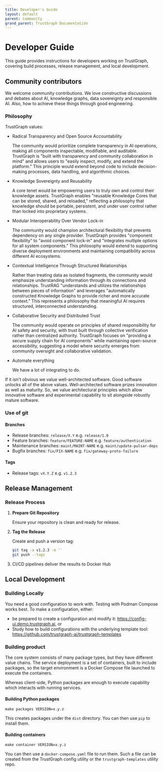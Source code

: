 ```yaml
---
title: Developer's Guide
layout: default
parent: Community
grand_parent: TrustGraph Documentation
---
```


# Developer Guide

This guide provides instructions for developers working on TrustGraph, covering build processes, release management, and local development.

## Community contributors

We welcome community contributions.  We love constructive discussions and
debates about AI, knowledge graphs, data sovereignty and responsible AI.
Also, how to achieve these things through good engineering.

### Philosophy

TrustGraph values:

- Radical Transparency and Open Source Accountability

  The community would prioritize complete transparency in AI
  operations, making all components inspectable, modifiable, and
  auditable. TrustGraph is "built with transparency and community
  collaboration in mind" and allows users to "easily inspect, modify,
  and extend the platform." This principle would extend beyond code to
  include decision-making processes, data handling, and algorithmic
  choices.

- Knowledge Sovereignty and Reusability

  A core tenet would be empowering users to truly own and control
  their knowledge assets. TrustGraph enables "reusable Knowledge Cores
  that can be stored, shared, and reloaded," reflecting a philosophy
  that knowledge should be portable, persistent, and under user
  control rather than locked into proprietary systems.

- Modular Interoperability Over Vendor Lock-in

  The community would champion architectural flexibility that prevents
  dependency on any single provider. TrustGraph provides "component
  flexibility" to "avoid component lock-in" and "integrates multiple
  options for all system components." This philosophy would extend to
  supporting diverse deployment environments and maintaining
  compatibility across different AI ecosystems.

- Contextual Intelligence Through Structured Relationships

  Rather than treating data as isolated fragments, the community would
  emphasize understanding information through its connections and
  relationships. TrustRAG "understands and utilizes the relationships
  between pieces of information" and leverages "automatically
  constructed Knowledge Graphs to provide richer and more accurate
  context." This represents a philosophy that meaningful AI requires
  structured, interconnected understanding.

- Collaborative Security and Distributed Trust

  The community would operate on principles of shared responsibility
  for AI safety and security, with trust built through collective
  verification rather than centralized authority. TrustGraph focuses
  on "providing a secure supply chain for AI components" while
  maintaining open-source accessibility, suggesting a model where
  security emerges from community oversight and collaborative
  validation.

- Automate everything

  We have a lot of integrating to do.

If it isn't obvious we value well-architected software.  Good software
unlocks all of the above values.  Well-architected software prizes
innovation as well as maturity.  So, we value architectural principles
which allow innovative software and experimental capability to sit alongside
robustly mature software.

### Use of git

#### Branches

- Release branches: `release/X.Y` e.g. `release/1.0`
- Feature branches: `feature/FEATURE-NAME` e.g. `feature/authentication`
- Maintenance branches: `maint/MAINT-NAME` e.g. `maint/update-pulsar-deps`
- Bugfix branches: `fix/FIX-NAME` e.g. `fix/gateway-proto-failure`

#### Tags

- Release tags: `vX.Y.Z` e.g. `v1.2.3`

## Release Management

### Release Process

1. **Prepare Git Repository**
   
   Ensure your repository is clean and ready for release.

2. **Tag the Release**
   
   Create and push a version tag:
   
   ```bash
   git tag -a v1.2.3 -m ''
   git push --tags
   ```
   
3. CI/CD pipelines deliver the results to Docker Hub

## Local Development

### Building Locally

You need a good configuration to work with.  Testing with Podman Compose
works best.  To make a configuration, either:
- be prepared to create a configuration and modify it:
  https://config-ui.demo.trustgraph.ai, or
- Study how to build configurations with the underlying template tool:
  https://github.com/trustgraph-ai/trustgraph-templates

### Building product

The core system consists of many package types, but they have different
value chains.  The service deployment is a set of containers, built to
include packages, so the target environment is a Docker Compose file
launched to execute the containers.

Whereas client-side, Python packages are enough to execute capability
which interacts with running services.

#### Building Python packages

```
make packages VERSION=x.y.z
```

This creates packages under the `dist` directory.  You can then use `pip`
to install them.

#### Building containers

```
make container VERSION=x.y.z
```

You can then use a `docker-compose.yaml` file to run them.  Such a file
can be created from the TrustGraph config utility or the
`trustgraph-templates` utility repo.

